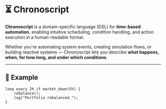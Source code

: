 # ⏳ Chronoscript

**Chronoscript** is a domain-specific language (DSL) for **time-based automation**, enabling intuitive scheduling, condition handling, and action execution in a human-readable format.

Whether you're automating system events, creating simulation flows, or building reactive systems — Chronoscript lets you describe **what happens, when, for how long, and under which conditions**.

---

## 🚀 Example

```chronoscript
loop every 2h if market_down(5%) {
    rebalance();
    log("Portfolio rebalanced.");
}
